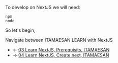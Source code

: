 To develop on NextJS we will need:

    npm
    node

So let's begin,

Navigate between ITAMAESAN LEARN with NextJS
 - <- [03 Learn NextJS, Prerequisits, ITAMAESAN](https://github.com/itamaesanorg/How-To-NextJS/blob/main/03%20Learn%20NextJS%2C%20Prerequisits%2C%20ITAMAESAN.md)
 - -> [04 Learn NextJS, Create next, ITAMAESAN](https://github.com/itamaesanorg/How-To-NextJS/blob/main/04%20Learn%20NextJS%2C%20Create%20next%2C%20ITAMAESAN.md)

